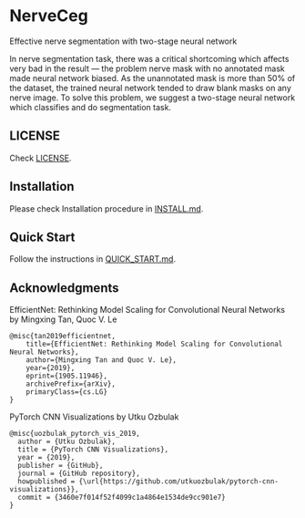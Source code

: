 # NerveCeg

Effective nerve segmentation with two-stage neural network

In nerve segmentation task, there was a critical shortcoming which affects very bad in the result — the problem nerve mask with no annotated mask made neural network biased. As the unannotated mask is more than 50% of the dataset, the trained neural network tended to draw blank masks on any nerve image. To solve this problem, we suggest a two-stage neural network which classifies and do segmentation task.

## LICENSE

Check [LICENSE](https://github.com/kim-younghan/NerveCeg/blob/master/LICENSE).

## Installation

Please check Installation procedure in [INSTALL.md](https://github.com/kim-younghan/NerveCeg/blob/master/INSTALL.md).

## Quick Start

Follow the instructions in [QUICK_START.md](https://github.com/kim-younghan/NerveCeg/blob/master/QUICK_START.md).

## Acknowledgments

EfficientNet: Rethinking Model Scaling for Convolutional Neural Networks by Mingxing Tan, Quoc V. Le

```plain
@misc{tan2019efficientnet,
    title={EfficientNet: Rethinking Model Scaling for Convolutional Neural Networks},
    author={Mingxing Tan and Quoc V. Le},
    year={2019},
    eprint={1905.11946},
    archivePrefix={arXiv},
    primaryClass={cs.LG}
}
```

PyTorch CNN Visualizations by Utku Ozbulak

```plain
@misc{uozbulak_pytorch_vis_2019,
  author = {Utku Ozbulak},
  title = {PyTorch CNN Visualizations},
  year = {2019},
  publisher = {GitHub},
  journal = {GitHub repository},
  howpublished = {\url{https://github.com/utkuozbulak/pytorch-cnn-visualizations}},
  commit = {3460e7f014f52f4099c1a4864e1534de9cc901e7}
}
```
